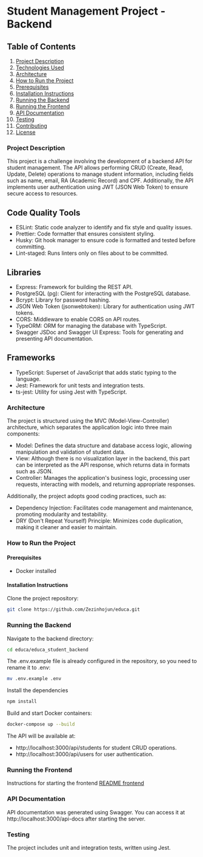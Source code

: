# Student Management Project - Backend

## Table of Contents

1. [Project Description](#project-description)
2. [Technologies Used](#technologies-used)
3. [Architecture](#architecture)
4. [How to Run the Project](#how-to-run-the-project)
5. [Prerequisites](#prerequisites)
6. [Installation Instructions](#installation-instructions)
7. [Running the Backend](#running-the-backend)
8. [Running the Frontend](#running-the-frontend)
9. [API Documentation](#api-documentation)
10. [Testing](#testing)
11. [Contributing](#contributing)
12. [License](#license)

### Project Description

This project is a challenge involving the development of a backend API for student management. The API allows performing CRUD (Create, Read, Update, Delete) operations to manage student information, including fields such as name, email, RA (Academic Record) and CPF. Additionally, the API implements user authentication using JWT (JSON Web Token) to ensure secure access to resources.

## Code Quality Tools

- ESLint: Static code analyzer to identify and fix style and quality issues.
- Prettier: Code formatter that ensures consistent styling.
- Husky: Git hook manager to ensure code is formatted and tested before committing.
- Lint-staged: Runs linters only on files about to be committed.

## Libraries

- Express: Framework for building the REST API.
- PostgreSQL (pg): Client for interacting with the PostgreSQL database.
- Bcrypt: Library for password hashing.
- JSON Web Token (jsonwebtoken): Library for authentication using JWT tokens.
- CORS: Middleware to enable CORS on API routes.
- TypeORM: ORM for managing the database with TypeScript.
- Swagger JSDoc and Swagger UI Express: Tools for generating and presenting API documentation.

## Frameworks

- TypeScript: Superset of JavaScript that adds static typing to the language.
- Jest: Framework for unit tests and integration tests.
- ts-jest: Utility for using Jest with TypeScript.

### Architecture

The project is structured using the MVC (Model-View-Controller) architecture, which separates the application logic into three main components:

- Model: Defines the data structure and database access logic, allowing manipulation and validation of student data.
- View: Although there is no visualization layer in the backend, this part can be interpreted as the API response, which returns data in formats such as JSON.
- Controller: Manages the application's business logic, processing user requests, interacting with models, and returning appropriate responses.

Additionally, the project adopts good coding practices, such as:

- Dependency Injection: Facilitates code management and maintenance, promoting modularity and testability.
- DRY (Don't Repeat Yourself) Principle: Minimizes code duplication, making it cleaner and easier to maintain.

### How to Run the Project

#### Prerequisites

- Docker installed

#### Installation Instructions

Clone the project repository:

```bash
git clone https://github.com/Zezinhojun/educa.git
```

### Running the Backend

Navigate to the backend directory:

```bash
cd educa/educa_student_backend
```

The .env.example file is already configured in the repository, so you need to rename it to .env:

```bash
mv .env.example .env
```

Install the dependencies

```bash
npm install
```

Build and start Docker containers:

```bash
docker-compose up --build
```

The API will be available at:

- http://localhost:3000/api/students for student CRUD operations.
- http://localhost:3000/api/users for user authentication.

### Running the Frontend

Instructions for starting the frontend [README frontend](../educa_student_frontend/README.md)

### API Documentation

API documentation was generated using Swagger. You can access it at http://localhost:3000/api-docs after starting the server.

### Testing

The project includes unit and integration tests, written using Jest.
